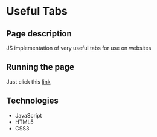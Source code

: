 # Useful Tabs

## Page description

JS implementation of very useful tabs for use on websites

## Running the page

Just click this [link](https://piotr-woz.github.io/Useful-Tabs/)

## Technologies

* JavaScript
* HTML5
* CSS3

